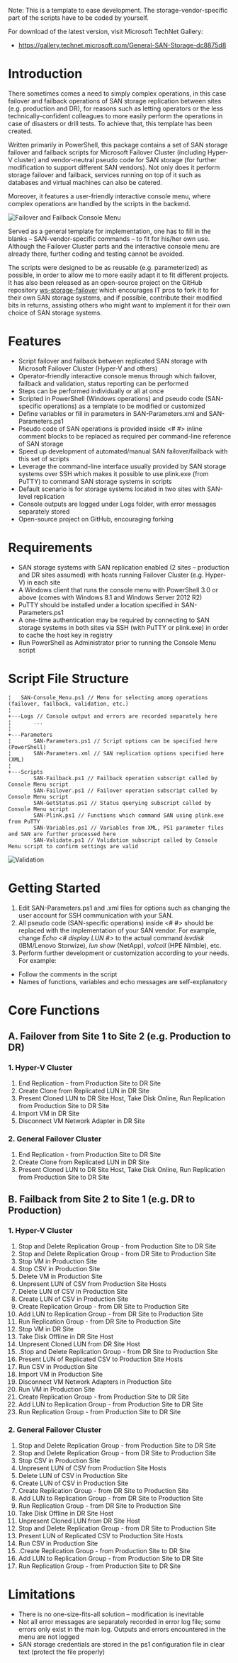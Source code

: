 Note: This is a template to ease development. The storage-vendor-specific part of the scripts have to be coded by yourself.

For download of the latest version, visit Microsoft TechNet Gallery:
- https://gallery.technet.microsoft.com/General-SAN-Storage-dc8875d8

# Introduction

There sometimes comes a need to simply complex operations, in this case failover and failback operations of SAN storage replication between sites (e.g. production and DR), for reasons such as letting operators or the less technically-confident colleagues to more easily perform the operations in case of disasters or drill tests. To achieve that, this template has been created.

Written primarily in PowerShell, this package contains a set of SAN storage failover and failback scripts for Microsoft Failover Cluster (including Hyper-V cluster) and vendor-neutral pseudo code for SAN storage (for further modification to support different SAN vendors). Not only does it perform storage failover and failback, services running on top of it such as databases and virtual machines can also be catered.

Moreover, it features a user-friendly interactive console menu, where complex operations are handled by the scripts in the backend.

![Failover and Failback Console Menu](https://lh3.googleusercontent.com/-Z5E0AR-QZoQ/Ww6nkgFV2bI/AAAAAAAAB38/pmD0EEc3FR8hEmZxl9hB-KYcLI41QgX5QCHMYCw/s1600/SAN-Failover-Failback-Console-Menu%255B9%255D)

Served as a general template for implementation, one has to fill in the blanks – SAN-vendor-specific commands – to fit for his/her own use. Although the Failover Cluster parts and the interactive console menu are already there, further coding and testing cannot be avoided.

The scripts were designed to be as reusable (e.g. parameterized) as possible, in order to allow me to more easily adapt it to fit different projects. It has also been released as an open-source project on the GitHub repository [ws-storage-failover](https://github.com/wandersick/ws-storage-failover) which encourages IT pros to fork it to for their own SAN storage systems, and if possible, contribute their modified bits in returns, assisting others who might want to implement it for their own choice of SAN storage systems.

# Features

- Script failover and failback between replicated SAN storage with Microsoft Failover Cluster (Hyper-V and others)
- Operator-friendly interactive console menus through which failover, failback and validation, status reporting can be performed
- Steps can be performed individually or all at once
- Scripted in PowerShell (Windows operations) and pseudo code (SAN-specific operations) as a template to be modified or customized
- Define variables or fill in parameters in SAN-Parameters.xml and SAN-Parameters.ps1
- Pseudo code of SAN operations is provided inside &lt;# #&gt; inline comment blocks to be replaced as required per command-line reference of SAN storage
- Speed up development of automated/manual SAN failover/failback with this set of scripts
- Leverage the command-line interface usually provided by SAN storage systems over SSH which makes it possible to use plink.exe (from PuTTY) to command SAN storage systems in scripts
- Default scenario is for storage systems located in two sites with SAN-level replication
- Console outputs are logged under Logs folder, with error messages separately stored
- Open-source project on GitHub, encouraging forking

# Requirements

- SAN storage systems with SAN replication enabled (2 sites – production and DR sites assumed) with hosts running Failover Cluster (e.g. Hyper-V) in each site
- A Windows client that runs the console menu with PowerShell 3.0 or above (comes with Windows 8.1 and Windows Server 2012 R2)
- PuTTY should be installed under a location specified in SAN-Parameters.ps1
- A one-time authentication may be required by connecting to SAN storage systems in both sites via SSH (with PuTTY or plink.exe) in order to cache the host key in registry
- Run PowerShell as Administrator prior to running the Console Menu script

# Script File Structure

    ¦   SAN-Console_Menu.ps1 // Menu for selecting among operations (failover, failback, validation, etc.)
    ¦
    +---Logs // Console output and errors are recorded separately here
    ¦       ...
    ¦
    +---Parameters
    ¦       SAN-Parameters.ps1 // Script options can be specified here (PowerShell)
    ¦       SAN-Parameters.xml // SAN replication options specified here (XML)
    ¦
    +---Scripts
            SAN-Failback.ps1 // Failback operation subscript called by Console Menu script
            SAN-Failover.ps1 // Failover operation subscript called by Console Menu script
            SAN-GetStatus.ps1 // Status querying subscript called by Console Menu script
            SAN-Plink.ps1 // Functions which command SAN using plink.exe from PuTTY
            SAN-Variables.ps1 // Variables from XML, PS1 parameter files and SAN are further processed here
            SAN-Validate.ps1 // Validation subscript called by Console Menu script to confirm settings are valid

![Validation](https://lh3.googleusercontent.com/-f13xAuxWyRo/Ww6t3jIYeHI/AAAAAAAAB4Y/kNAy658r0XoInJfzdhdruU3eFQHm2dJNwCHMYCw/s1600/image%255B3%255D)

# Getting Started

1. Edit SAN-Parameters.ps1 and .xml files for options such as changing the user account for SSH communication with your SAN.
2. All pseudo code (SAN-specific operations) inside &lt;# #&gt; should be replaced with the implementation of your SAN vendor. For example, change _Echo &lt;# display LUN #&gt;_ to the actual command _lsvdisk_ (IBM/Lenovo Storwize), _lun show_ (NetApp), _volcoll_ (HPE Nimble), etc.
3. Perform further development or customization according to your needs. For example:
  - Follow the comments in the script
  - Names of functions, variables and echo messages are self-explanatory

# Core Functions

## A. Failover from Site 1 to Site 2 (e.g. Production to DR)

### 1. Hyper-V Cluster

1. End Replication - from Production Site to DR Site
2. Create Clone from Replicated LUN in DR Site
3. Present Cloned LUN to DR Site Host, Take Disk Online, Run Replication from Production Site to DR Site
4. Import VM in DR Site
5. Disconnect VM Network Adapter in DR Site

### 2. General Failover Cluster

1. End Replication - from Production Site to DR Site
2. Create Clone from Replicated LUN in DR Site
3. Present Cloned LUN to DR Site Host, Take Disk Online, Run Replication from Production Site to DR Site

## B. Failback from Site 2 to Site 1 (e.g. DR to Production)

### 1. Hyper-V Cluster

1. Stop and Delete Replication Group - from Production Site to DR Site
2. Stop and Delete Replication Group - from DR Site to Production Site
3. Stop VM in Production Site
4. Stop CSV in Production Site
5. Delete VM in Production Site
6. Unpresent LUN of CSV from Production Site Hosts
7. Delete LUN of CSV in Production Site
8. Create LUN of CSV in Production Site
9. Create Replication Group - from DR Site to Production Site
10. Add LUN to Replication Group - from DR Site to Production Site
11. Run Replication Group - from DR Site to Production Site
12. Stop VM in DR Site
13. Take Disk Offline in DR Site Host
14. Unpresent Cloned LUN from DR Site Host
15. .Stop and Delete Replication Group - from DR Site to Production Site
16. Present LUN of Replicated CSV to Production Site Hosts
17. Run CSV in Production Site
18. Import VM in Production Site
19. Disconnect VM Network Adapters in Production Site
20. Run VM in Production Site
21. Create Replication Group - from Production Site to DR Site
22. Add LUN to Replication Group - from Production Site to DR Site
23. Run Replication Group - from Production Site to DR Site

### 2. General Failover Cluster

1. Stop and Delete Replication Group - from Production Site to DR Site
2. Stop and Delete Replication Group - from DR Site to Production Site
3. Stop CSV in Production Site
4. Unpresent LUN of CSV from Production Site Hosts
5. Delete LUN of CSV in Production Site
6. Create LUN of CSV in Production Site
7. Create Replication Group - from DR Site to Production Site
8. Add LUN to Replication Group - from DR Site to Production Site
9. Run Replication Group - from DR Site to Production Site
10. Take Disk Offline in DR Site Host
11. Unpresent Cloned LUN from DR Site Host
12. Stop and Delete Replication Group - from DR Site to Production Site
13. Present LUN of Replicated CSV to Production Site Hosts
14. Run CSV in Production Site
15. .Create Replication Group - from Production Site to DR Site
16. Add LUN to Replication Group - from Production Site to DR Site
17. Run Replication Group - from Production Site to DR Site

# Limitations

- There is no one-size-fits-all solution – modification is inevitable
- Not all error messages are separately recorded in error log file; some errors only exist in the main log. Outputs and errors encountered in the menu are not logged
- SAN storage credentials are stored in the ps1 configuration file in clear text (protect the file properly)
